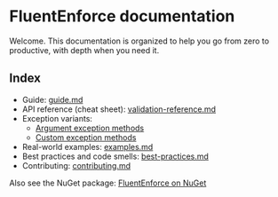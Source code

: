 # FluentEnforce documentation

Welcome. This documentation is organized to help you go from zero to productive, with depth when you need it.

## Index

- Guide: [guide.md](guide.md)
- API reference (cheat sheet): [validation-reference.md](validation-reference.md)
- Exception variants:
  - [Argument exception methods](reference/argument-exception-methods.md)
  - [Custom exception methods](reference/custom-exception-methods.md)
- Real-world examples: [examples.md](examples.md)
- Best practices and code smells: [best-practices.md](best-practices.md)
- Contributing: [contributing.md](contributing.md)

Also see the NuGet package: [FluentEnforce on NuGet](https://www.nuget.org/packages/FluentEnforce/)

